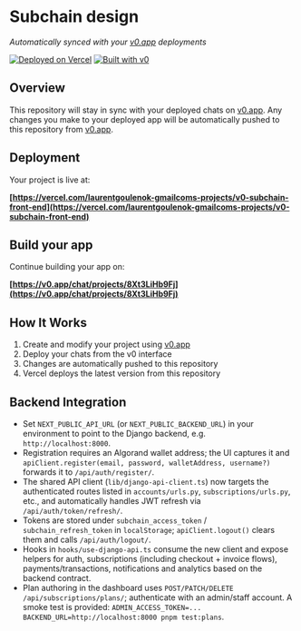 # Subchain design

*Automatically synced with your [v0.app](https://v0.app) deployments*

[![Deployed on Vercel](https://img.shields.io/badge/Deployed%20on-Vercel-black?style=for-the-badge&logo=vercel)](https://vercel.com/laurentgoulenok-gmailcoms-projects/v0-subchain-front-end)
[![Built with v0](https://img.shields.io/badge/Built%20with-v0.app-black?style=for-the-badge)](https://v0.app/chat/projects/8Xt3LiHb9Fj)

## Overview

This repository will stay in sync with your deployed chats on [v0.app](https://v0.app).
Any changes you make to your deployed app will be automatically pushed to this repository from [v0.app](https://v0.app).

## Deployment

Your project is live at:

**[https://vercel.com/laurentgoulenok-gmailcoms-projects/v0-subchain-front-end](https://vercel.com/laurentgoulenok-gmailcoms-projects/v0-subchain-front-end)**

## Build your app

Continue building your app on:

**[https://v0.app/chat/projects/8Xt3LiHb9Fj](https://v0.app/chat/projects/8Xt3LiHb9Fj)**

## How It Works

1. Create and modify your project using [v0.app](https://v0.app)
2. Deploy your chats from the v0 interface
3. Changes are automatically pushed to this repository
4. Vercel deploys the latest version from this repository

## Backend Integration

- Set `NEXT_PUBLIC_API_URL` (or `NEXT_PUBLIC_BACKEND_URL`) in your environment to point to the Django backend, e.g. `http://localhost:8000`.
- Registration requires an Algorand wallet address; the UI captures it and `apiClient.register(email, password, walletAddress, username?)` forwards it to `/api/auth/register/`.
- The shared API client (`lib/django-api-client.ts`) now targets the authenticated routes listed in `accounts/urls.py`, `subscriptions/urls.py`, etc., and automatically handles JWT refresh via `/api/auth/token/refresh/`.
- Tokens are stored under `subchain_access_token` / `subchain_refresh_token` in `localStorage`; `apiClient.logout()` clears them and calls `/api/auth/logout/`.
- Hooks in `hooks/use-django-api.ts` consume the new client and expose helpers for auth, subscriptions (including checkout + invoice flows), payments/transactions, notifications and analytics based on the backend contract.
- Plan authoring in the dashboard uses `POST/PATCH/DELETE /api/subscriptions/plans/`; authenticate with an admin/staff account. A smoke test is provided: `ADMIN_ACCESS_TOKEN=... BACKEND_URL=http://localhost:8000 pnpm test:plans`.

